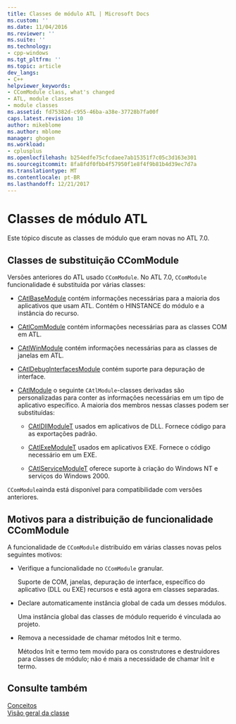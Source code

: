 ```yaml
---
title: Classes de módulo ATL | Microsoft Docs
ms.custom: ''
ms.date: 11/04/2016
ms.reviewer: ''
ms.suite: ''
ms.technology:
- cpp-windows
ms.tgt_pltfrm: ''
ms.topic: article
dev_langs:
- C++
helpviewer_keywords:
- CComModule class, what's changed
- ATL, module classes
- module classes
ms.assetid: fd75382d-c955-46ba-a38e-37728b7fa00f
caps.latest.revision: 10
author: mikeblome
ms.author: mblome
manager: ghogen
ms.workload:
- cplusplus
ms.openlocfilehash: b254edfe75cfcdaee7ab15351f7c05c3d163e301
ms.sourcegitcommit: 8fa8fdf0fbb4f57950f1e8f4f9b81b4d39ec7d7a
ms.translationtype: MT
ms.contentlocale: pt-BR
ms.lasthandoff: 12/21/2017
---
```

# <a name="atl-module-classes"></a>Classes de módulo ATL
Este tópico discute as classes de módulo que eram novas no ATL 7.0.  
  
## <a name="ccommodule-replacement-classes"></a>Classes de substituição CComModule  
 Versões anteriores do ATL usado `CComModule`. No ATL 7.0, `CComModule` funcionalidade é substituída por várias classes:  
  
-   [CAtlBaseModule](../atl/reference/catlbasemodule-class.md) contém informações necessárias para a maioria dos aplicativos que usam ATL. Contém o HINSTANCE do módulo e a instância do recurso.  
  
-   [CAtlComModule](../atl/reference/catlcommodule-class.md) contém informações necessárias para as classes COM em ATL.  
  
-   [CAtlWinModule](../atl/reference/catlwinmodule-class.md) contém informações necessárias para as classes de janelas em ATL.  
  
-   [CAtlDebugInterfacesModule](../atl/reference/catldebuginterfacesmodule-class.md) contém suporte para depuração de interface.  
  
-   [CAtlModule](../atl/reference/catlmodule-class.md) o seguinte `CAtlModule`-classes derivadas são personalizadas para conter as informações necessárias em um tipo de aplicativo específico. A maioria dos membros nessas classes podem ser substituídas:  
  
    -   [CAtlDllModuleT](../atl/reference/catldllmodulet-class.md) usados em aplicativos de DLL. Fornece código para as exportações padrão.  
  
    -   [CAtlExeModuleT](../atl/reference/catlexemodulet-class.md) usados em aplicativos EXE. Fornece o código necessário em um EXE.  
  
    -   [CAtlServiceModuleT](../atl/reference/catlservicemodulet-class.md) oferece suporte à criação do Windows NT e serviços do Windows 2000.  
  
 `CComModule`ainda está disponível para compatibilidade com versões anteriores.  
  
## <a name="reasons-for-distributing-ccommodule-functionality"></a>Motivos para a distribuição de funcionalidade CComModule  
 A funcionalidade de `CComModule` distribuído em várias classes novas pelos seguintes motivos:  
  
-   Verifique a funcionalidade no `CComModule` granular.  
  
     Suporte de COM, janelas, depuração de interface, específico do aplicativo (DLL ou EXE) recursos e está agora em classes separadas.  
  
-   Declare automaticamente instância global de cada um desses módulos.  
  
     Uma instância global das classes de módulo requerido é vinculada ao projeto.  
  
-   Remova a necessidade de chamar métodos Init e termo.  
  
     Métodos Init e termo tem movido para os construtores e destruidores para classes de módulo; não é mais a necessidade de chamar Init e termo.  
  
## <a name="see-also"></a>Consulte também  
 [Conceitos](../atl/active-template-library-atl-concepts.md)   
 [Visão geral da classe](../atl/atl-class-overview.md)

